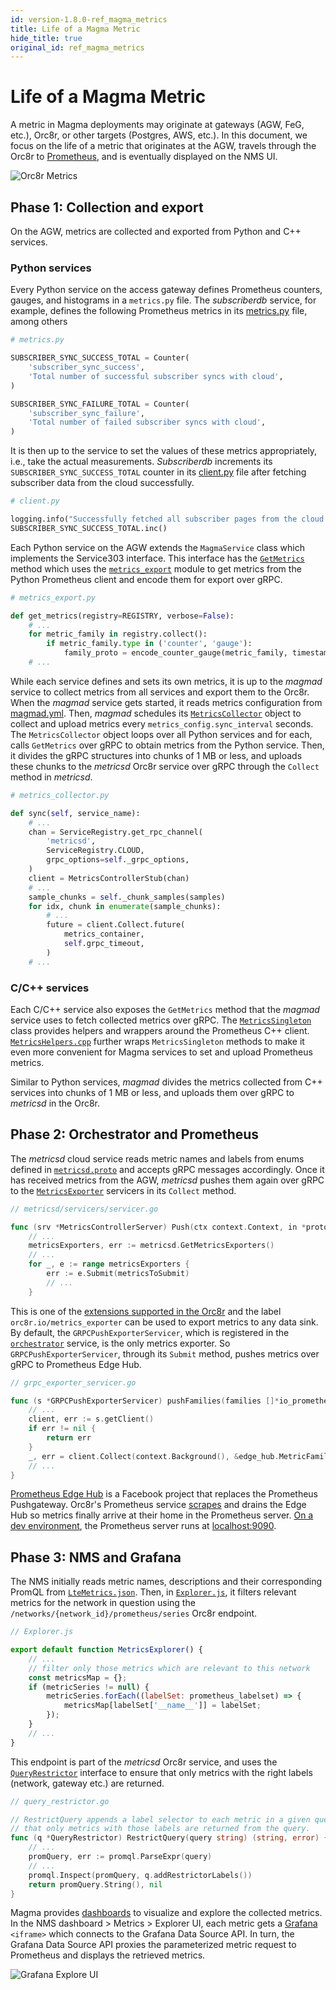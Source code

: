 ```yaml
---
id: version-1.8.0-ref_magma_metrics
title: Life of a Magma Metric
hide_title: true
original_id: ref_magma_metrics
---
```


# Life of a Magma Metric

A metric in Magma deployments may originate at gateways (AGW, FeG, etc.), Orc8r, or other targets (Postgres, AWS, etc.). In this document, we focus on the life of a metric that originates at the AGW, travels through the Orc8r to [Prometheus](https://prometheus.io/), and is eventually displayed on the NMS UI.

![Orc8r Metrics](../../../docs/assets/orc8r/orc8r_metrics.png)

## Phase 1: Collection and export

On the AGW, metrics are collected and exported from Python and C++ services.

### Python services

Every Python service on the access gateway defines Prometheus counters, gauges, and histograms in a `metrics.py` file. The _subscriberdb_ service, for example, defines the following Prometheus metrics in its [metrics.py](https://sourcegraph.com/github.com/magma/magma@v1.6.0/-/blob/lte/gateway/python/magma/subscriberdb/metrics.py) file, among others

```python
# metrics.py

SUBSCRIBER_SYNC_SUCCESS_TOTAL = Counter(
    'subscriber_sync_success',
    'Total number of successful subscriber syncs with cloud',
)

SUBSCRIBER_SYNC_FAILURE_TOTAL = Counter(
    'subscriber_sync_failure',
    'Total number of failed subscriber syncs with cloud',
)

```

It is then up to the service to set the values of these metrics appropriately, i.e., take the actual measurements. _Subscriberdb_ increments its `SUBSCRIBER_SYNC_SUCCESS_TOTAL` counter in its [client.py](https://sourcegraph.com/github.com/magma/magma@v1.6.0/-/blob/lte/gateway/python/magma/subscriberdb/client.py) file after fetching subscriber data from the cloud successfully.

```python
# client.py

logging.info("Successfully fetched all subscriber pages from the cloud!", )
SUBSCRIBER_SYNC_SUCCESS_TOTAL.inc()
```

Each Python service on the AGW extends the `MagmaService` class which implements the Service303 interface. This interface has the [`GetMetrics`](https://sourcegraph.com/github.com/magma/magma@v1.6.0/-/blob/orc8r/gateway/python/magma/common/service.py?L403:9) method which uses the [`metrics_export`](https://sourcegraph.com/github.com/magma/magma@v1.6.0/-/blob/orc8r/gateway/python/magma/common/metrics_export.py?L22:5) module to get metrics from the Python Prometheus client and encode them for export over gRPC.

```python
# metrics_export.py

def get_metrics(registry=REGISTRY, verbose=False):
    # ...
    for metric_family in registry.collect():
        if metric_family.type in ('counter', 'gauge'):
            family_proto = encode_counter_gauge(metric_family, timestamp_ms)
    # ...
```

While each service defines and sets its own metrics, it is up to the _magmad_ service to collect metrics from all services and export them to the Orc8r. When the _magmad_ service gets started, it reads metrics configuration from [magmad.yml](https://sourcegraph.com/github.com/magma/magma@v1.6.0/-/blob/feg/gateway/configs/magmad.yml). Then, _magmad_ schedules its [`MetricsCollector`](https://sourcegraph.com/github.com/magma/magma@v1.6.0/-/blob/orc8r/gateway/python/magma/magmad/metrics_collector.py) object to collect and upload metrics every `metrics_config.sync_interval` seconds. The `MetricsCollector` object loops over all Python services and for each, calls `GetMetrics` over gRPC to obtain metrics from the Python service. Then, it divides the gRPC structures into chunks of 1 MB or less, and uploads these chunks to the _metricsd_ Orc8r service over gRPC through the `Collect` method in _metricsd_.

```python
# metrics_collector.py

def sync(self, service_name):
    # ...
    chan = ServiceRegistry.get_rpc_channel(
        'metricsd',
        ServiceRegistry.CLOUD,
        grpc_options=self._grpc_options,
    )
    client = MetricsControllerStub(chan)
    # ...
    sample_chunks = self._chunk_samples(samples)
    for idx, chunk in enumerate(sample_chunks):
        # ...
        future = client.Collect.future(
            metrics_container,
            self.grpc_timeout,
        )
    # ...
```

### C/C++ services

Each C/C++ service also exposes the `GetMetrics` method that the _magmad_ service uses to fetch collected metrics over gRPC. The [`MetricsSingleton`](https://sourcegraph.com/github.com/magma/magma@v1.6.0/-/blob/orc8r/gateway/c/common/service303/MetricsSingleton.cpp) class provides helpers and wrappers around the Prometheus C++ client. [`MetricsHelpers.cpp`](https://sourcegraph.com/github.com/magma/magma@v1.6.0/-/blob/orc8r/gateway/c/common/service303/MetricsHelpers.cpp) further wraps `MetricsSingleton` methods to make it even more convenient for Magma services to set and upload Prometheus metrics.

Similar to Python services, _magmad_ divides the metrics collected from C++ services into chunks of 1 MB or less, and uploads them over gRPC to _metricsd_ in the Orc8r.

## Phase 2: Orchestrator and Prometheus

The _metricsd_ cloud service reads metric names and labels from enums defined in [`metricsd.proto`](https://sourcegraph.com/github.com/magma/magma@v1.6.0/-/blob/orc8r/protos/metricsd.proto) and accepts gRPC messages accordingly. Once it has received metrics from the AGW, _metricsd_ pushes them again over gRPC to the [`MetricsExporter`](https://sourcegraph.com/github.com/magma/magma@v1.6.0/-/blob/orc8r/cloud/go/services/metricsd/protos/exporter.proto) servicers in its `Collect` method.

```go
// metricsd/servicers/servicer.go

func (srv *MetricsControllerServer) Push(ctx context.Context, in *protos.PushedMetricsContainer) (*protos.Void, error) {
    // ...
    metricsExporters, err := metricsd.GetMetricsExporters()
    // ...
    for _, e := range metricsExporters {
        err := e.Submit(metricsToSubmit)
        // ...
    }
```

This is one of the [extensions supported in the Orc8r](orc8r/architecture_modularity) and the label `orc8r.io/metrics_exporter` can be used to export metrics to any data sink. By default, the `GRPCPushExporterServicer`, which is registered in the [`orchestrator`](https://sourcegraph.com/github.com/magma/magma@v1.6.0/-/blob/orc8r/cloud/go/services/orchestrator/orchestrator/main.go?L66) service, is the only metrics exporter. So `GRPCPushExporterServicer`, through its `Submit` method, pushes metrics over gRPC to Prometheus Edge Hub.

```go
// grpc_exporter_servicer.go

func (s *GRPCPushExporterServicer) pushFamilies(families []*io_prometheus_client.MetricFamily) error {
    // ...
    client, err := s.getClient()
    if err != nil {
        return err
    }
    _, err = client.Collect(context.Background(), &edge_hub.MetricFamilies{Families: families})
    // ...
}
```

[Prometheus Edge Hub](https://github.com/facebookarchive/prometheus-edge-hub) is a Facebook project that replaces the Prometheus Pushgateway. Orc8r's Prometheus service [scrapes](https://sourcegraph.com/github.com/magma/magma@v1.6.0/-/blob/orc8r/cloud/helm/orc8r/charts/metrics/templates/prometheus.deployment.yaml#L160-L168) and drains the Edge Hub so metrics finally arrive at their home in the Prometheus server. [On a dev environment](https://sourcegraph.com/github.com/magma/magma@v1.6.0/-/blob/orc8r/cloud/docker/docker-compose.metrics.yml?L14-24), the Prometheus server runs at [localhost:9090](https://localhost:9090).

## Phase 3: NMS and Grafana

The NMS initially reads metric names, descriptions and their corresponding PromQL from [`LteMetrics.json`](https://sourcegraph.com/github.com/magma/magma@v1.6.0/-/blob/nms/app/packages/magmalte/data/LteMetrics.json). Then, in [`Explorer.js`](https://sourcegraph.com/github.com/magma/magma@v1.6.0/-/blob/nms/app/packages/magmalte/app/views/metrics/Explorer.js), it filters relevant metrics for the network in question using the `/networks/{network_id}/prometheus/series` Orc8r endpoint.

```javascript
// Explorer.js

export default function MetricsExplorer() {
    // ...
    // filter only those metrics which are relevant to this network
    const metricsMap = {};
    if (metricSeries != null) {
        metricSeries.forEach((labelSet: prometheus_labelset) => {
            metricsMap[labelSet['__name__']] = labelSet;
        });
    }
    // ...
}
```

This endpoint is part of the _metricsd_ Orc8r service, and uses the [`QueryRestrictor`](https://sourcegraph.com/github.com/magma/magma@v1.6.0/-/blob/orc8r/cloud/go/services/metricsd/prometheus/restrictor/query_restrictor.go) interface to ensure that only metrics with the right labels (network, gateway etc.) are returned.

```go
// query_restrictor.go

// RestrictQuery appends a label selector to each metric in a given query so
// that only metrics with those labels are returned from the query.
func (q *QueryRestrictor) RestrictQuery(query string) (string, error) {
    // ...
    promQuery, err := promql.ParseExpr(query)
    // ...
    promql.Inspect(promQuery, q.addRestrictorLabels())
    return promQuery.String(), nil
}
```

Magma provides [dashboards](https://sourcegraph.com/github.com/magma/magma@v1.6.0/-/blob/nms/app/packages/magmalte/grafana) to visualize and explore the collected metrics. In the NMS dashboard > Metrics > Explorer UI, each metric gets a [Grafana](https://grafana.com) `<iframe>` which connects to the Grafana Data Source API. In turn, the Grafana Data Source API proxies the parameterized metric request to Prometheus and displays the retrieved metrics.

![Grafana Explore UI](../../../docs/assets/nms/grafana_query.png)
